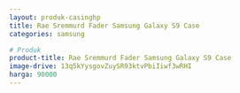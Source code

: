```yaml
---
layout: produk-casinghp
title: Rae Sremmurd Fader Samsung Galaxy S9 Case
categories: samsung

# Produk
product-title: Rae Sremmurd Fader Samsung Galaxy S9 Case
image-drive: 13q5kYysgovZuySR93ktvPbiIiwf3wRHI
harga: 90000
---
```

